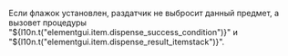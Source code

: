 Если флажок установлен, раздатчик не выбросит данный предмет, а вызовет процедуры
"${l10n.t("elementgui.item.dispense_success_condition")}" и "${l10n.t("elementgui.item.dispense_result_itemstack")}".